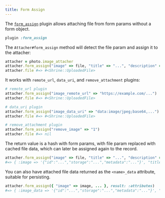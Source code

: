 ```yaml
---
title: Form Assign
---
```


The [`form_assign`][form_assign] plugin allows attaching file from form params
without a form object.

```rb
plugin :form_assign
```

The `Attacher#form_assign` method will detect the file param and assign it to
the attacher:

```rb
attacher = photo.image_attacher
attacher.form_assign("image" => file, "title" => "...", "description" => "...")
attacher.file #=> #<Shrine::UploadedFile>
```

It works with `remote_url`, `data_uri`, and `remove_attachment` plugins:

```rb
# remote_url plugin
attacher.form_assign("image_remote_url" => "https://example.com/...")
attacher.file #=> #<Shrine::UploadedFile>
```
```rb
# data_uri plugin
attacher.form_assign("image_data_uri" => "data:image/jpeg;base64,...")
attacher.file #=> #<Shrine::UploadedFile>
```
```rb
# remove_attachment plugin
attacher.form_assign("remove_image" => "1")
attacher.file #=> nil
```

The return value is a hash with form params, with file param replaced with
cached file data, which can later be assigned again to the record.

```rb
attacher.form_assign("image" => file, "title" => "...", "description" => "...")
#=> { :image => '{"id":"...","storage":"...","metadata":"..."}', "title" => "...", "description" => "..." }
```

You can also have attached file data returned as the `<name>_data` attribute,
suitable for persisting.

```rb
attacher.form_assign({ "image" => image, ... }, result: :attributes)
#=> { :image_data => '{"id":"...","storage":"...","metadata":"..."}', "title" => "...", "description" => "..." }
```

[form_assign]: https://github.com/shrinerb/shrine/blob/master/lib/shrine/plugins/form_assign.rb
